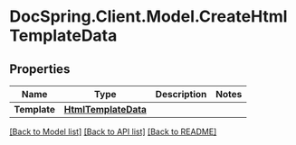 # DocSpring.Client.Model.CreateHtmlTemplateData
## Properties

Name | Type | Description | Notes
------------ | ------------- | ------------- | -------------
**Template** | [**HtmlTemplateData**](HtmlTemplateData.md) |  | 

[[Back to Model list]](../README.md#documentation-for-models) [[Back to API list]](../README.md#documentation-for-api-endpoints) [[Back to README]](../README.md)

